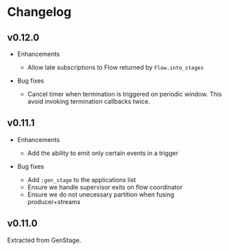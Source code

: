 # Changelog

## v0.12.0

  * Enhancements
    * Allow late subscriptions to Flow returned by `Flow.into_stages`

  * Bug fixes
    * Cancel timer when termination is triggered on periodic window. This avoid invoking termination callbacks twice.

## v0.11.1

  * Enhancements
    * Add the ability to emit only certain events in a trigger

  * Bug fixes
    * Add `:gen_stage` to the applications list
    * Ensure we handle supervisor exits on flow coordinator
    * Ensure we do not unecessary partition when fusing producer+streams

## v0.11.0

Extracted from GenStage.
